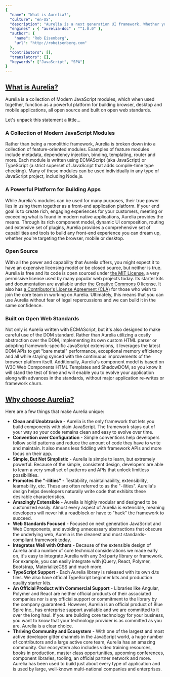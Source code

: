 ```yaml
---
{
  "name": "What is Aurelia?",
  "culture": "en-US",
  "description": "Aurelia is a next generation UI framework. Whether you're building apps for the browser, mobile or desktop, Aurelia can enable you to not only create amazing UI, but do it in a way that is maintainable, testable and extensible.",
  "engines" : { "aurelia-doc" : "^1.0.0" },
  "author": {
  	"name": "Rob Eisenberg",
  	"url": "http://robeisenberg.com"
  },
  "contributors": [],
  "translators": [],
  "keywords": ["JavaScript", "SPA"]
}
---
```

## [What is Aurelia?](aurelia-doc://section/1/version/1.0.0)

Aurelia is a collection of Modern JavaScript modules, which when used together, function as a powerful platform for building browser, desktop and mobile applications, all open source and built on open web standards.

Let's unpack this statement a little...

### A Collection of Modern JavaScript Modules

Rather than being a monolithic framework, Aurelia is broken down into a collection of feature-oriented modules. Examples of feature modules include metadata, dependency injection, binding, templating, router and more. Each module is written using ECMAScript (aka JavaScript) or TypeScript (a strict superset of JavaScript that adds compile-time type checking). Many of these modules can be used individually in any type of JavaScript project, including Node.js.

### A Powerful Platform for Building Apps

While Aurelia's modules can be used for many purposes, their true power lies in using them together as a front-end application platform. If your end goal is to create rich, engaging experiences for your customers, meeting or exceeding what is found in modern native applications, Aurelia provides the means. Through its rich component model, dynamic UI composition, routing and extensive set of plugins, Aurelia provides a comprehensive set of capabilities and tools to build any front-end experience you can dream up, whether you're targeting the browser, mobile or desktop.

### Open Source

With all the power and capability that Aurelia offers, you might expect it to have an expensive licensing model or be closed source, but neither is true. Aurelia is free and its code is open sourced under [the MIT License](http://opensource.org/licenses/MIT), a very permissive license used by many popular web projects today. Its starter kits and documentation are available under [the Creative Commons 0](http://creativecommons.org/publicdomain/zero/1.0/legalcode) license. It also has [a Contributor's License Agreement (CLA)](https://github.com/durandalproject/about/blob/master/CLA.md) for those who wish to join the core team in working on Aurelia. Ultimately, this means that you can use Aurelia without fear of legal repercussions and we can build it in the same confidence.

### Built on Open Web Standards

Not only is Aurelia written with ECMAScript, but it's also designed to make careful use of the DOM standard. Rather than Aurelia utilizing a costly abstraction over the DOM, implementing its own custom HTML parser or adopting framework-specific JavaScript extensions, it leverages the latest DOM APIs to get "bare metal" performance, exceptional memory efficiency and all while staying synced with the continuous improvements of the browser platform itself. Additionally, Aurelia's component model is based on W3C Web Components HTML Templates and ShadowDOM, so you know it will stand the test of time and will enable you to evolve your application along with advances in the standards, without major application re-writes or framework churn.

## [Why choose Aurelia?](aurelia-doc://section/2/version/1.0.0)

Here are a few things that make Aurelia unique:

* **Clean and Unobtrusive** - Aurelia is the only framework that lets you build components with plain JavaScript. The framework stays out of your way so your code remains clean and easy to evolve over time.
* **Convention over Configuration** - Simple conventions help developers follow solid patterns and reduce the amount of code they have to write and maintain. It also means less fiddling with framework APIs and more focus on their app.
* **Simple, But Not Simplistic** - Aurelia is simple to learn, but extremely powerful. Because of the simple, consistent design, developers are able to learn a very small set of patterns and APIs that unlock limitless possibilities.
* **Promotes the "-ilities"** - Testability, maintainability, extensibility, learnability, etc. These are often referred to as the "-ilities". Aurelia's design helps developers naturally write code that exhibits these desirable characteristics.
* **Amazingly Extensible** - Aurelia is highly modular and designed to be customized easily. Almost every aspect of Aurelia is extensible, meaning developers will never hit a roadblock or have to "hack" the framework to succeed.
* **Web Standards Focused** - Focused on next generation JavaScript and Web Components, and avoiding unnecessary abstractions that obscure the underlying web, Aurelia is the cleanest and most standards-compliant framework today.
* **Integrates Well with Others** - Because of the extensible design of Aurelia and a number of core technical considerations we made early on, it's easy to integrate Aurelia with any 3rd party library or framework. For example, you can easily integrate with jQuery, React, Polymer, Bootstrap, MaterializeCSS and much more.
* **TypeScript Support** - Each Aurelia library is released with its own d.ts files. We also have official TypeScript beginner kits and production quality starter kits.
* **An Official Product with Commercial Support** - Libraries like Angular, Polymer and React are neither official products of their associated companies nor is any official support or commitment to the library by the company guaranteed. However, Aurelia is an official product of Blue Spire Inc., has enterprise support available and we are committed to it over the long haul. If you are building core technology for your business, you want to know that your technology provider is as committed as you are. Aurelia is a clear choice.
* **Thriving Community and Ecosystem** - With one of the largest and most active developer gitter channels in the JavaScript world, a huge number of contributors and a large active core team, Aurelia has an amazing community. Our ecosystem also includes video training resources, books in production, master class opportunities, upcoming conferences, component libraries, tooling, an official partner network and more. Aurelia has been used to build just about every type of application and is used by large, well-known multi-national companies and enterprises.
